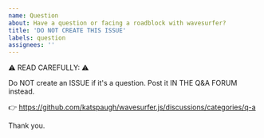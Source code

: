 ```yaml
---
name: Question
about: Have a question or facing a roadblock with wavesurfer?
title: 'DO NOT CREATE THIS ISSUE'
labels: question
assignees: ''
---
```


⚠️ READ CAREFULLY: ⚠️

Do NOT create an ISSUE if it's a question. Post it IN THE Q&A FORUM instead.

👉 https://github.com/katspaugh/wavesurfer.js/discussions/categories/q-a

Thank you.
